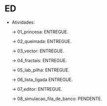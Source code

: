 # ED

* Atividades:

	<p>-> 01_princesa: ENTREGUE.</p>
  <p>-> 02_queimada: ENTREGUE.</p>
  <p>-> 03_vector: ENTREGUE.</p>
  <p>-> 04_fractais: ENTREGUE.</p>
  <p>-> 05_lab_pilha: ENTREGUE.</p>
  <p>-> 06_lista_ligada ENTREGUE.</p>
  <p>-> 07_editor: ENTREGUE.</p>
  <p>-> 08_simulacao_fila_de_banco: PENDENTE.</p>
